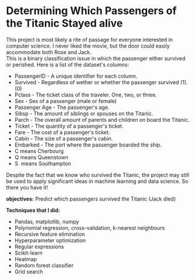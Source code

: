 # Determining Which Passengers of the Titanic Stayed alive

This project is most likely a rite of passage for everyone interested in computer science. I never liked the movie, but the door could easily accommodate both Rose and Jack. <br> This is a binary classification issue in which the passenger either survived or perished. Here is a list of the dataset's columns: <br>

- PassengerID - A unique identifier for each column.
- Survived - Regardless of wether or whether the passenger survived (1). (0)
- Pclass - The ticket class of the traveler. One, two, or three.
- Sex - Sex of a passenger (male or female)
- Passenger Age - The passenger's age.
- Sibsp - The amount of siblings or spouses on the Titanic.
- Parch - The overall amount of parents and children on board the Titanic.
- Ticket - The quantity of a passenger's ticket.
- Fare - The cost of a passenger's ticket.
- Cabin - The size of a passenger's cabin.
- Embarked - The port where the passenger boarded the ship. 
- C means Cherbourg 
- Q means Queenstown
- S  means Southampton 

Despite the fact that we know who survived the Titanic, the project may still be used to apply significant ideas in machine learning and data science. So there you have it!

**objectives:** Predict which passengers survived the Titanic (Jack died)

**Techniques that I did:**

- Pandas, matplotlib, numpy
- Polynomial regression, cross-validation, k-nearest neighbours
- Recursive feature elimination
- Hyperparameter optimization
- Regular expressions
- Scikit-learn
- Heatmap
- Random forest classifier
- Grid search
